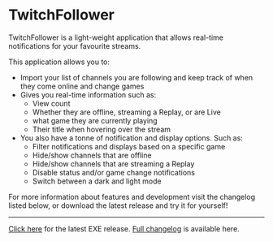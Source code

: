 # TwitchFollower

TwitchFollower is a light-weight application that allows real-time notifications for your favourite streams.

This application allows you to:
- Import your list of channels you are following and keep track of when they come online and change games
- Gives you real-time information such as:
	- View count
	- Whether they are offline, streaming a Replay, or are Live
	- what game they are currently playing
	- Their title when hovering over the stream
- You also have a tonne of notification and display options. Such as:
	- Filter notifications and displays based on a specific game
	- Hide/show channels that are offline
	- Hide/show channels that are streaming a Replay
	- Disable status and/or game change notifications
	- Switch between a dark and light mode

For more information about features and development visit the changelog listed below, or download the latest release and try it for yourself! 

---
[Click here](https://github.com/MarioScripts/TwitchFollower/releases/download/v2.5/TwitchFollower.exe) for the latest EXE release.
[Full changelog](https://raw.githubusercontent.com/MarioScripts/TwitchFollower/develop/CHANGELOG.md) is available here.
